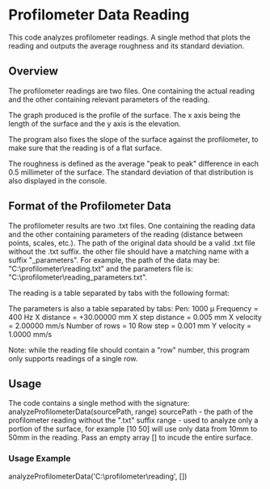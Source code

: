 # Profilometer Data Reading
This code analyzes profilometer readings. A single method that plots the reading and outputs the average roughness and its standard deviation.

## Overview
The profilometer readings are two files. One containing the actual reading and the other containing relevant parameters of the reading.

The graph produced is the profile of the surface. The x axis being the length of the surface and the y axis is the elevation.

The program also fixes the slope of the surface against the profilometer, to make sure that the reading is of a flat surface.

The roughness is defined as the average "peak to peak" difference in each 0.5 millimeter of the surface. The standard deviation of that distribution is also displayed in the console.

## Format of the Profilometer Data

The profilometer results are two .txt files. One containing the reading data and the other containing parameters of the reading (distance between points, scales, etc.).
The path of the original data should be a valid .txt file without the .txt suffix. the other file should have a matching name with a suffix "_parameters".
For example, the path of the data may be: "C:\profilometer\reading.txt" and the parameters file is: "C:\profilometer\reading_parameters.txt".

The reading is a table separated by tabs with the following format:


The parameters is also a table separated by tabs:
Pen: 1000 µ
Frequency = 400 Hz
X distance = +30.00000 mm
X step distance = 0.005 mm
X velocity = 2.00000 mm/s
Number of rows = 10
Row step = 0.001 mm
Y velocity = 1.0000 mm/s

Note: while the reading file should contain a "row" number, this program only supports readings of a single row.

## Usage

The code contains a single method with the signature:
analyzeProfilometerData(sourcePath, range)
sourcePath - the path of the profilometer reading without the ".txt" suffix
range - used to analyze only a portion of the surface, for example [10 50] will use only data from 10mm to 50mm in the reading. Pass an empty array [] to incude the entire surface.

### Usage Example

analyzeProfilometerData('C:\profilometer\reading', [])
